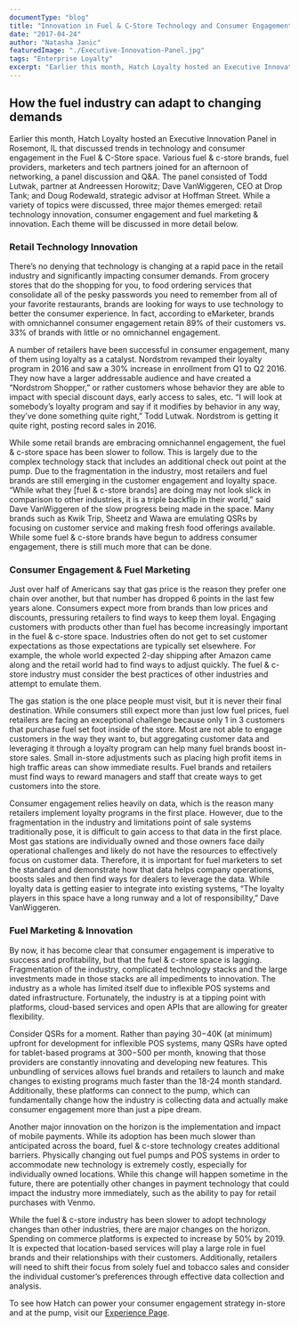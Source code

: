 ```yaml
---
documentType: "blog"
title: "Innovation in Fuel & C-Store Technology and Consumer Engagement"
date: "2017-04-24"
author: "Natasha Janic"
featuredImage: "./Executive-Innovation-Panel.jpg"
tags: "Enterprise Loyalty"
excerpt: "Earlier this month, Hatch Loyalty hosted an Executive Innovation Panel in Rosemont, IL that discussed trends in technology and consumer engagement in the Fuel & C-Store space."
---
```


## How the fuel industry can adapt to changing demands

Earlier this month, Hatch Loyalty hosted an Executive Innovation Panel in Rosemont, IL that discussed trends in technology and consumer engagement in the Fuel & C-Store space. Various fuel & c-store brands, fuel providers, marketers and tech partners joined for an afternoon of networking, a panel discussion and Q&A. The panel consisted of Todd Lutwak, partner at Andreessen Horowitz; Dave VanWiggeren, CEO at Drop Tank; and Doug Rodewald, strategic advisor at Hoffman Street. While a variety of topics were discussed, three major themes emerged: retail technology innovation, consumer engagement and fuel marketing & innovation. Each theme will be discussed in more detail below.

### Retail Technology Innovation

There’s no denying that technology is changing at a rapid pace in the retail industry and significantly impacting consumer demands. From grocery stores that do the shopping for you, to food ordering services that consolidate all of the pesky passwords you need to remember from all of your favorite restaurants, brands are looking for ways to use technology to better the consumer experience. In fact, according to eMarketer, brands with omnichannel consumer engagement retain 89% of their customers vs. 33% of brands with little or no omnichannel engagement.

A number of retailers have been successful in consumer engagement, many of them using loyalty as a catalyst. Nordstrom revamped their loyalty program in 2016 and saw a 30% increase in enrollment from Q1 to Q2 2016. They now have a larger addressable audience and have created a “Nordstrom Shopper,” or rather customers whose behavior they are able to impact with special discount days, early access to sales, etc. “I will look at somebody’s loyalty program and say if it modifies by behavior in any way, they’ve done something quite right,” Todd Lutwak. Nordstrom is getting it quite right, posting record sales in 2016.

While some retail brands are embracing omnichannel engagement, the fuel & c-store space has been slower to follow. This is largely due to the complex technology stack that includes an additional check out point at the pump. Due to the fragmentation in the industry, most retailers and fuel brands are still emerging in the customer engagement and loyalty space. “While what they [fuel & c-store brands] are doing may not look slick in comparison to other industries, it is a triple backflip in their world,” said Dave VanWiggeren of the slow progress being made in the space. Many brands such as Kwik Trip, Sheetz and Wawa are emulating QSRs by focusing on customer service and making fresh food offerings available. While some fuel & c-store brands have begun to address consumer engagement, there is still much more that can be done.

### Consumer Engagement & Fuel Marketing

Just over half of Americans say that gas price is the reason they prefer one chain over another, but that number has dropped 6 points in the last few years alone. Consumers expect more from brands than low prices and discounts, pressuring retailers to find ways to keep them loyal. Engaging customers with products other than fuel has become increasingly important in the fuel & c-store space. Industries often do not get to set customer expectations as those expectations are typically set elsewhere. For example, the whole world expected 2-day shipping after Amazon came along and the retail world had to find ways to adjust quickly. The fuel & c-store industry must consider the best practices of other industries and attempt to emulate them.

The gas station is the one place people must visit, but it is never their final destination. While consumers still expect more than just low fuel prices, fuel retailers are facing an exceptional challenge because only 1 in 3 customers that purchase fuel set foot inside of the store. Most are not able to engage customers in the way they want to, but aggregating customer data and leveraging it through a loyalty program can help many fuel brands boost in-store sales. Small in-store adjustments such as placing high profit items in high traffic areas can show immediate results. Fuel brands and retailers must find ways to reward managers and staff that create ways to get customers into the store.

Consumer engagement relies heavily on data, which is the reason many retailers implement loyalty programs in the first place. However, due to the fragmentation in the industry and limitations point of sale systems traditionally pose, it is difficult to gain access to that data in the first place. Most gas stations are individually owned and those owners face daily operational challenges and likely do not have the resources to effectively focus on customer data. Therefore, it is important for fuel marketers to set the standard and demonstrate how that data helps company operations, boosts sales and then find ways for dealers to leverage the data. While loyalty data is getting easier to integrate into existing systems, “The loyalty players in this space have a long runway and a lot of responsibility,” Dave VanWiggeren.

### Fuel Marketing & Innovation

By now, it has become clear that consumer engagement is imperative to success and profitability, but that the fuel & c-store space is lagging. Fragmentation of the industry, complicated technology stacks and the large investments made in those stacks are all impediments to innovation. The industry as a whole has limited itself due to inflexible POS systems and dated infrastructure. Fortunately, the industry is at a tipping point with platforms, cloud-based services and open APIs that are allowing for greater flexibility.

Consider QSRs for a moment. Rather than paying $30-$40K (at minimum) upfront for development for inflexible POS systems, many QSRs have opted for tablet-based programs at $300-$500 per month, knowing that those providers are constantly innovating and developing new features. This unbundling of services allows fuel brands and retailers to launch and make changes to existing programs much faster than the 18-24 month standard. Additionally, these platforms can connect to the pump, which can fundamentally change how the industry is collecting data and actually make consumer engagement more than just a pipe dream.

Another major innovation on the horizon is the implementation and impact of mobile payments. While its adoption has been much slower than anticipated across the board, fuel & c-store technology creates additional barriers. Physically changing out fuel pumps and POS systems in order to accommodate new technology is extremely costly, especially for individually owned locations. While this change will happen sometime in the future, there are potentially other changes in payment technology that could impact the industry more immediately, such as the ability to pay for retail purchases with Venmo.

While the fuel & c-store industry has been slower to adopt technology changes than other industries, there are major changes on the horizon. Spending on commerce platforms is expected to increase by 50% by 2019. It is expected that location-based services will play a large role in fuel brands and their relationships with their customers. Additionally, retailers will need to shift their focus from solely fuel and tobacco sales and consider the individual customer’s preferences through effective data collection and analysis.

To see how Hatch can power your consumer engagement strategy in-store and at the pump, visit our [Experience Page](/c-store).
